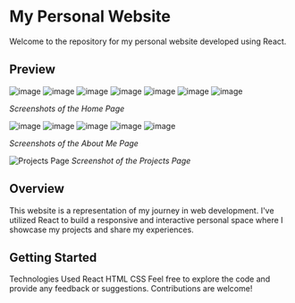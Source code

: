 # My Personal Website

Welcome to the repository for my personal website developed using React.

## Preview

![image](https://github.com/cagrikuzaytepe/My-Personel-Web-Site/assets/112905129/67df03b0-2a01-4ef5-9081-38d8570e7db4)
![image](https://github.com/cagrikuzaytepe/My-Personel-Web-Site/assets/112905129/aae670d2-5292-4a2e-930c-c173a9af350b)
![image](https://github.com/cagrikuzaytepe/My-Personel-Web-Site/assets/112905129/221bee3f-f2b9-449e-bcf8-a990c937d91a)
![image](https://github.com/cagrikuzaytepe/My-Personel-Web-Site/assets/112905129/c80fcf06-8325-483b-8ef7-1e0a94b84379)
![image](https://github.com/cagrikuzaytepe/My-Personel-Web-Site/assets/112905129/3b6bf045-576f-4035-b385-fb014796732f)
![image](https://github.com/cagrikuzaytepe/My-Personel-Web-Site/assets/112905129/51daa65a-c081-4c9e-869a-38a3a5cb94dc)
![image](https://github.com/cagrikuzaytepe/My-Personel-Web-Site/assets/112905129/7d83ebe4-5535-4135-9c08-6de5257acc32)

*Screenshots of the Home Page*

![image](https://github.com/cagrikuzaytepe/My-Personel-Web-Site/assets/112905129/df945ce7-260e-4fae-abb8-d79c47beb549)
![image](https://github.com/cagrikuzaytepe/My-Personel-Web-Site/assets/112905129/e37de1ec-1867-4acd-bf38-f5a282b86d18)
![image](https://github.com/cagrikuzaytepe/My-Personel-Web-Site/assets/112905129/993433a8-e148-4f7d-b28f-17f82bd28c8a)
![image](https://github.com/cagrikuzaytepe/My-Personel-Web-Site/assets/112905129/fd9a541e-e440-4146-9dda-0f687fdb515f)
![image](https://github.com/cagrikuzaytepe/My-Personel-Web-Site/assets/112905129/6c0c5f6e-262d-47ff-b04d-6496a7194ee1)

*Screenshots of the About Me Page*

![Projects Page](images/projects_page.png)
*Screenshot of the Projects Page*

## Overview

This website is a representation of my journey in web development. I've utilized React to build a responsive and interactive personal space where I showcase my projects and share my experiences.

## Getting Started

Technologies Used
React
HTML
CSS
Feel free to explore the code and provide any feedback or suggestions. Contributions are welcome!
